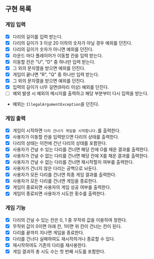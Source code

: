 ## 구현 목록

### 게임 입력
- [x] 다리의 길이를 입력 받는다.
- [x] 다리의 길이가 3 이상 20 이하의 숫자가 아닐 경우 예외를 던진다.
- [x] 다리의 길이가 숫자가 아니면 예외를 던진다.
- [x] 라운드 마다 플레이어가 이동할 칸을 입력 받는다.
- [x] 이동할 칸은 "U", "D" 중 하나만 입력 받는다.
- [x] 그 외의 문자열을 받으면 예외를 던진다.
- [x] 게임이 끝나면 "R", "Q" 중 하나만 입력 받는다.
- [x] 그 외의 문자열을 받으면 예외를 던진다.
- [x] 입력의 길이가 너무 길면(9자리 이상) 예외를 던진다.
- [ ] 예외 발생 시 예외의 메시지를 출력하고 해당 부분부터 다시 입력을 받는다.
- 예외는  `IllegalArgumentException`을 던진다.

### 게임 출력
- [x] 게임이 시작하면 `다리 건너기 게임을 시작합니다.`를 출력한다.
- [x] 사용자가 이동할 칸을 입력받으면 다리의 상태를 출력한다.
- [x] 다리의 상태는 이전에 건넌 다리의 상태를 포함한다.
- [x] 사용자가 건널 수 있는 다리를 건너면 해당 칸에 O를 채운 결과를 출력한다.
- [x] 사용자가 건널 수 없는 다리를 건너면 해당 칸에 X를 채운 결과를 출력한다.
- [x] 사용자가 건널 수 없는 다리를 건너면 재시작할지 여부를 출력한다.
- [x] 사용자가 건너지 않은 다리는 공백으로 놔둔다.
- [x] 사용자가 모든 다리를 건너면 최종 게임 결과를 출력한다.
- [x] 사용자가 모든 다리를 건너면 게임을 종료한다.
- [x] 게임이 종료되면 사용자의 게임 성공 여부를 출력한다.
- [x] 게임이 종료되면 사용자가 시도한 횟수를 출력한다.

### 게임 기능
- [x] 다리의 건널 수 있는 칸은 0, 1 중 무작위 값을 이용하여 정한다.
- [x] 무작위 값이 0이면 아래 칸, 1이면 위 칸이 건너는 칸이 된다.
- [x] 다리를 끝까지 지나면 게임을 종료한다.
- [x] 다리를 건너다 실패하여도 재시작하거나 종료할 수 있다.
- [x] 재시작하여도 기존의 다리를 재사용한다.
- [x] 게임 결과의 총 시도 수는 첫 번째 시도를 포함한다. 